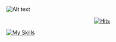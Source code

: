 ![Alt text](KakaoTalk_20231226_213049169)
  
  <div align=center>
	
  [![Hits](https://hits.seeyoufarm.com/api/count/incr/badge.svg?url=https%3A%2F%2Fgithub.com%2Fzzsza)](https://hits.seeyoufarm.com) 
	
  </div>

[![My Skills](https://skillicons.dev/icons?i=html,css,js,react,nextjs,ts,nodejs,notion)](https://skillicons.dev)

